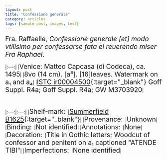 ```yaml
---
layout: post
title: "Confessione generale"
category: articles
tags: [sample post, images, test]
---
```

<span style="font-size:1.5em;">Fra. Raffaelle, *Confessione generale [et] modo vtilisimo per confessarse fata el reuerendo miser Fra Raphael*.</span>

|:---:|
|<span style="font-size:1.5em;">Venice: Matteo Capcasa (di Codeca), ca. 1495</span>|
|<span style="font-size:1.5em;">8vo (14 cm). [a⁸]. [16]leaves. Watermark on a₁ and a₄</span>|
|<span style="font-size:1.5em;">[ISTC ir00004500](http://istc.bl.uk/search/search.html?operation=record&rsid=225955&q=104){:target="_blank"}&nbsp;Goff Suppl. R4a; Goff Suppl. R4a; GW M3703920</span>|

&nbsp;

|:---:|:---:|
|<span style="font-size:1.5em;">Shelf-mark:</span>&nbsp;&nbsp;|<span style="font-size:1.5em;">[Summerfield B1625](http://catalog.lib.ku.edu/cgi-bin/Pwebrecon.cgi?bbid=3873595){:target="_blank"}</span>|
|<span style="font-size:1.5em;">Provenance:</span>&nbsp;&nbsp;|<span style="font-size:1.5em;">Unknown</span>|
|<span style="font-size:1.5em;">Binding:</span>&nbsp;&nbsp;|<span style="font-size:1.5em;">Not identified</span>|
|<span style="font-size:1.5em;">Annotations:</span>&nbsp;&nbsp;|<span style="font-size:1.5em;">None</span>|
|<span style="font-size:1.5em;">Decoration:</span>&nbsp;&nbsp;|<span style="font-size:1.5em;">Title in Gothic letters; Woodcut of confessor and penitent on a₁ captioned "ATENDE TIBI"</span>|
|<span style="font-size:1.5em;">Imperfections:</span>&nbsp;&nbsp;|<span style="font-size:1.5em;">None identified</span>|